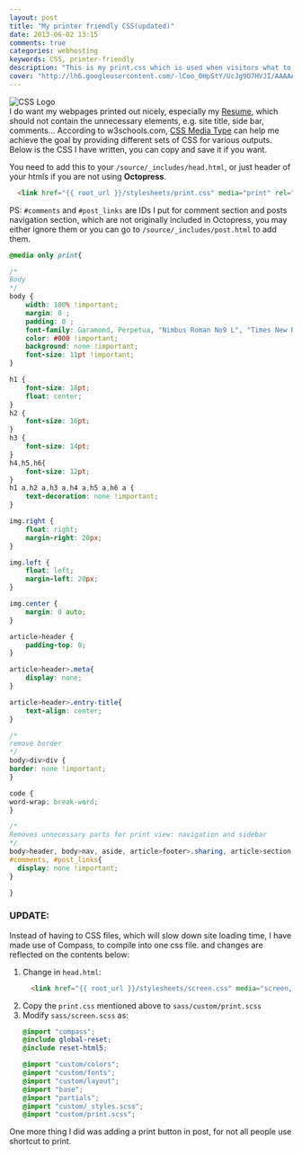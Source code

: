 ```yaml
---
layout: post
title: "My printer friendly CSS(updated)"
date: 2013-06-02 13:15
comments: true
categories: webhosting
keywords: CSS, printer-friendly
description: "This is my print.css which is used when visitors what to print pages."
cover: "http://lh6.googleusercontent.com/-lCoo_0HpStY/UcJg9O7HVJI/AAAAAAAABXA/HicEQ0DGzuI/s800/css-logo.jpg"
---
```

![CSS Logo](http://lh6.googleusercontent.com/-lCoo_0HpStY/UcJg9O7HVJI/AAAAAAAABXA/HicEQ0DGzuI/s800/css-logo.jpg)  
I do want my webpages printed out nicely, especially my [Resume](/resume), which should not contain the unnecessary elements, e.g. site title, side bar, comments... According to w3schools.com, [CSS Media Type](http://www.w3schools.com/css/css_mediatypes.asp) can help me achieve the goal by providing different sets of CSS for various outputs.
Below is the CSS I have written, you can copy and save it if you want. 
<!--more-->
You need to add this to your `/source/_includes/head.html`, or just header of your htmls if you are not using **Octopress**.  

```html
  <link href="{{ root_url }}/stylesheets/print.css" media="print" rel="stylesheet" type="text/css">
```
PS: `#comments` and `#post_links` are IDs I put for comment section and posts navigation section, which are not originally included in Octopress, you may either ignore them or you can go to `/source/_includes/post.html` to add them.

```css
@media only print{

/*
Body
*/
body {
	width: 100% !important;
	margin: 0 ;
	padding: 0 ;
	font-family: Garamond, Perpetua, "Nimbus Roman No9 L", "Times New Roman", serif;
	color: #000 !important;
	background: none !important;
	font-size: 11pt !important;
}

h1 {
	font-size: 18pt;
	float: center;
}
h2 {
	font-size: 16pt;
}
h3 {
	font-size: 14pt;
}
h4,h5,h6{
	font-size: 12pt;
}
h1 a,h2 a,h3 a,h4 a,h5 a,h6 a {
	text-decoration: none !important;
}

img.right {
	float: right;
	margin-right: 20px;
}

img.left {
	float: left;
	margin-left: 20px;
}

img.center {
	margin: 0 auto;
}

article>header {
	padding-top: 0;
}

article>header>.meta{
	display: none;
}

article>header>.entry-title{
	text-align: center;
}

/*
remove border
*/
body>div>div {
border: none !important;
}

code {
word-wrap: break-word;
}

/*
Removes unnecessary parts for print view: navigation and sidebar
*/
body>header, body>nav, aside, article>footer>.sharing, article>section,
#comments, #post_links{
  display: none !important;
}

}
```

### UPDATE:  
Instead of having to CSS files, which will slow down site loading time, I have made use of Compass, to compile into one css file. and changes are reflected on the contents below:
1.	Change in `head.html`:  
    ```html
      <link href="{{ root_url }}/stylesheets/screen.css" media="screen, projection, print" rel="stylesheet" type="text/css">
    ```
1.	Copy the `print.css` mentioned above to `sass/custom/print.scss`  
1.	Modify `sass/screen.scss` as:  
    ```scss
    @import "compass";
    @include global-reset;
    @include reset-html5;

    @import "custom/colors";
    @import "custom/fonts";
    @import "custom/layout";
    @import "base";
    @import "partials";
    @import "custom/_styles.scss";
    @import "custom/print.scss";
    ```  
One more thing I did was adding a print button in post, for not all people use shortcut to print.
